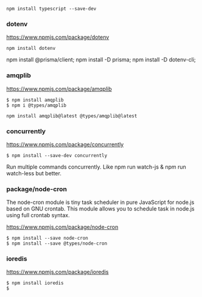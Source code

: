 ```
npm install typescript --save-dev
```
<!-- --------------------------------------------------------------- -->


### dotenv

https://www.npmjs.com/package/dotenv

```
npm install dotenv
```

<!-- --------------------------------------------------------------- -->



npm install @prisma/client;
npm install -D prisma;
npm install -D dotenv-cli;

<!-- --------------------------------------------------------------- -->


### amqplib

https://www.npmjs.com/package/amqplib

    $ npm install amqplib
    $ npm i @types/amqplib

    npm install amqplib@latest @types/amqplib@latest

<!-- --------------------------------------------------------------- -->

### concurrently

https://www.npmjs.com/package/concurrently


    $ npm install --save-dev concurrently

Run multiple commands concurrently. Like npm run watch-js & npm run watch-less but better.

<!-- --------------------------------------------------------------- -->

### package/node-cron

The node-cron module is tiny task scheduler in pure JavaScript for node.js based on GNU crontab.
This module allows you to schedule task in node.js using full crontab syntax.

https://www.npmjs.com/package/node-cron

    $ npm install --save node-cron
    $ npm install --save @types/node-cron

<!-- --------------------------------------------------------------- -->


### ioredis

https://www.npmjs.com/package/ioredis

    $ npm install ioredis
    $

<!-- --------------------------------------------------------------- -->